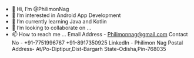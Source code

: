 - 👋 Hi, I’m @PhilimonNag
- 👀 I’m interested in Android App Development  
- 🌱 I’m currently learning Java and Kotlin
- 💞️ I’m looking to collaborate on ...
- 📫 How to reach me ...
       Email Address - Philimonnag@gmail.com 
       Contact No    - +91-7751996767
                       +91-8917350925
       LinkedIn      - Philimon Nag
       Postal Address- At/Po-Diptipur,Dist-Bargarh
                       State-Odisha,Pin-768035
       


<!---
PhilimonNag/PhilimonNag is a ✨ special ✨ repository because its `README.md` (this file) appears on your GitHub profile.
You can click the Preview link to take a look at your changes.
--->

